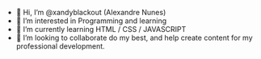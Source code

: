 - 👋 Hi, I’m @xandyblackout (Alexandre Nunes)
- 👀 I’m interested in Programming and learning
- 🌱 I’m currently learning HTML / CSS / JAVASCRIPT
- 💞️ I’m looking to collaborate do my best, and help create content for my professional development.

<!---
xandyblackout/xandyblackout is a ✨ special ✨ repository because its `README.md` (this file) appears on your GitHub profile.
You can click the Preview link to take a look at your changes.
--->
